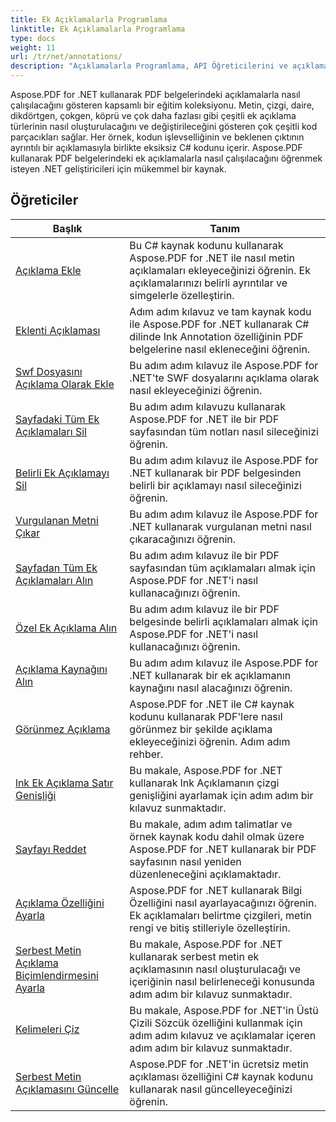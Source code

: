 ```yaml
---
title: Ek Açıklamalarla Programlama
linktitle: Ek Açıklamalarla Programlama
type: docs
weight: 11
url: /tr/net/annotations/
description: "Açıklamalarla Programlama, API Öğreticilerini ve açıklama ekleme, açıklamayı silme, açıklama bilgisi alma ve çok daha fazlasını içeren Aspose.PDF for .NET'in kod parçacıklarını içerir."
---
```

Aspose.PDF for .NET kullanarak PDF belgelerindeki açıklamalarla nasıl çalışılacağını gösteren kapsamlı bir eğitim koleksiyonu. Metin, çizgi, daire, dikdörtgen, çokgen, köprü ve çok daha fazlası gibi çeşitli ek açıklama türlerinin nasıl oluşturulacağını ve değiştirileceğini gösteren çok çeşitli kod parçacıkları sağlar. Her örnek, kodun işlevselliğinin ve beklenen çıktının ayrıntılı bir açıklamasıyla birlikte eksiksiz C# kodunu içerir. Aspose.PDF kullanarak PDF belgelerindeki ek açıklamalarla nasıl çalışılacağını öğrenmek isteyen .NET geliştiricileri için mükemmel bir kaynak.

## Öğreticiler
| Başlık | Tanım |
| --- | --- | 
| [Açıklama Ekle](./addannotation/) | Bu C# kaynak kodunu kullanarak Aspose.PDF for .NET ile nasıl metin açıklamaları ekleyeceğinizi öğrenin. Ek açıklamalarınızı belirli ayrıntılar ve simgelerle özelleştirin. |  
| [Eklenti Açıklaması](./addlnkannotation/) | Adım adım kılavuz ve tam kaynak kodu ile Aspose.PDF for .NET kullanarak C# dilinde Ink Annotation özelliğinin PDF belgelerine nasıl ekleneceğini öğrenin. |  
| [Swf Dosyasını Açıklama Olarak Ekle](./addswffileasannotation/) | Bu adım adım kılavuz ile Aspose.PDF for .NET'te SWF dosyalarını açıklama olarak nasıl ekleyeceğinizi öğrenin. |  
| [Sayfadaki Tüm Ek Açıklamaları Sil](./deleteallannotationsfrompage/) | Bu adım adım kılavuzu kullanarak Aspose.PDF for .NET ile bir PDF sayfasından tüm notları nasıl sileceğinizi öğrenin. |  
| [Belirli Ek Açıklamayı Sil](./deleteparticularannotation/) | Bu adım adım kılavuz ile Aspose.PDF for .NET kullanarak bir PDF belgesinden belirli bir açıklamayı nasıl sileceğinizi öğrenin. |  
| [Vurgulanan Metni Çıkar](./extracthighlightedtext/) | Bu adım adım kılavuz ile Aspose.PDF for .NET kullanarak vurgulanan metni nasıl çıkaracağınızı öğrenin. |  
| [Sayfadan Tüm Ek Açıklamaları Alın](./getallannotationsfrompage/) | Bu adım adım kılavuz ile bir PDF sayfasından tüm açıklamaları almak için Aspose.PDF for .NET'i nasıl kullanacağınızı öğrenin. |  
| [Özel Ek Açıklama Alın](./getparticularannotation/) | Bu adım adım kılavuz ile bir PDF belgesinde belirli açıklamaları almak için Aspose.PDF for .NET'i nasıl kullanacağınızı öğrenin.  |  
| [Açıklama Kaynağını Alın](./getresourceofannotation/) | Bu adım adım kılavuz ile Aspose.PDF for .NET kullanarak bir ek açıklamanın kaynağını nasıl alacağınızı öğrenin.  |  
| [Görünmez Açıklama](./invisibleannotation/) | Aspose.PDF for .NET ile C# kaynak kodunu kullanarak PDF'lere nasıl görünmez bir şekilde açıklama ekleyeceğinizi öğrenin. Adım adım rehber. |  
| [lnk Ek Açıklama Satır Genişliği](./lnkannotationlinewidth/) | Bu makale, Aspose.PDF for .NET kullanarak lnk Açıklamanın çizgi genişliğini ayarlamak için adım adım bir kılavuz sunmaktadır. |  
| [Sayfayı Reddet](./redactpage/) | Bu makale, adım adım talimatlar ve örnek kaynak kodu dahil olmak üzere Aspose.PDF for .NET kullanarak bir PDF sayfasının nasıl yeniden düzenleneceğini açıklamaktadır. |  
| [Açıklama Özelliğini Ayarla](./setcalloutproperty/) | Aspose.PDF for .NET kullanarak Bilgi Özelliğini nasıl ayarlayacağınızı öğrenin. Ek açıklamaları belirtme çizgileri, metin rengi ve bitiş stilleriyle özelleştirin. |  
| [Serbest Metin Açıklama Biçimlendirmesini Ayarla](./setfreetextannotationformatting/) | Bu makale, Aspose.PDF for .NET kullanarak serbest metin ek açıklamasının nasıl oluşturulacağı ve içeriğinin nasıl belirleneceği konusunda adım adım bir kılavuz sunmaktadır. |  
| [Kelimeleri Çiz](./strikeoutwords/) | Bu makale, Aspose.PDF for .NET'in Üstü Çizili Sözcük özelliğini kullanmak için adım adım kılavuz ve açıklamalar içeren adım adım bir kılavuz sunmaktadır. |  
| [Serbest Metin Açıklamasını Güncelle](./updatefreetextannotation/) | Aspose.PDF for .NET'in ücretsiz metin açıklaması özelliğini C# kaynak kodunu kullanarak nasıl güncelleyeceğinizi öğrenin. |  